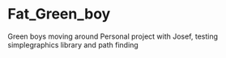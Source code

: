 # Fat_Green_boy
Green boys moving around
Personal project with Josef, testing simplegraphics library and path finding
